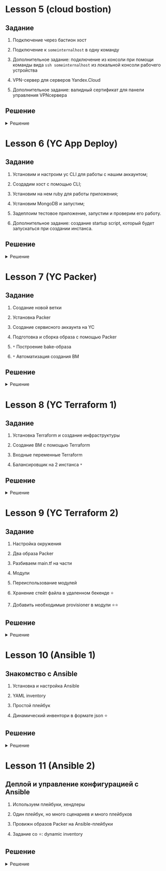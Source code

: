 # Lesson 5 (cloud bostion)


## Задание

1. Подключение через бастион хост
2. Подключение к `someinternalhost` в одну команду
3. Дополнительное задание: подключение из консоли при помощи команды 
вида `ssh someinternalhost` из локальной консоли рабочего устройства

4. VPN-сервер для серверов Yandex.Cloud
5. Дополнительное задание: валидный сертификат для панели управления VPNсервера

## Решение
<details>
  <summary>Решение</summary>

### Подключение через бастион хост

```
bastion_IP = 178.154.246.27
someinternalhost_IP = 10.128.0.24
```


### Подключение к `someinternalhost` в одну команду

```
ssh -At appuser@bostion.ip ssh appuser@someinternalhost.ip

ssh -i ~/.ssh/appuser -A -J appuser@bostion.ip appuser@someinternalhost.ip

ssh -A -J appuser@bostion.ip appuser@someinternalhost.ip
```

### 3. Дополнительное задание: подключение из консоли при помощи команды вида `ssh someinternalhost` из локальной консоли рабочего устройства

Для подключения командой `ssh someinternalhost` создаем файл `~/.ssh/config` с содержанием:

```
host someinternalhost
HostName bostion.ip
Port 22
User appuser
Identityfile ~/.ssh/appuser
RequestTTY force
RemoteCommand ssh someinternalhost.ip
ForwardAgent yes
```

### 4. VPN-сервер для серверов Yandex.Cloud

С официального сайта забираем файл установки pritunl:

```
sudo tee /etc/apt/sources.list.d/mongodb-org-4.4.list << EOF
deb https://repo.mongodb.org/apt/ubuntu focal/mongodb-org/4.4 multiverse
EOF

sudo tee /etc/apt/sources.list.d/pritunl.list << EOF
deb https://repo.pritunl.com/stable/apt focal main
EOF

sudo apt-get --assume-yes install gnupg
wget -qO - https://www.mongodb.org/static/pgp/server-4.4.asc | sudo apt-key add -
sudo apt-key adv --keyserver hkp://keyserver.ubuntu.com --recv 7568D9BB55FF9E5287D586017AE645C0CF8E292A
sudo apt-get update
sudo apt-get --assume-yes install pritunl mongodb-org
sudo systemctl start pritunl mongod
sudo systemctl enable pritunl mongod
```

Устанавливаем:

```
sudo bash setupvpn.sh
```

Следуем инструкциям установщика по адресу:
```
https://<адрес bastion VM>/setup
```

После настройки создаем пользователя `test` с PIN `6214157507237678334670591556762`, добавлем сервер и организацию и включаем в организацию пользователя и сервер.

Файл настройки клиента VPN (пользователь = test) - [cloud-bostion.ovpn](cloud-bostion.ovpn)

### 5. Дополнительное задание: валидный сертификат для панели управления VPNсервера

Домен для bostion - 178-154-246-27.sslip.io

Доступ к printunl - https://178-154-246-27.sslip.io

![Image 1](images/bostion1.png)

![Image 2](images/bostion2.png)

</details>


# Lesson 6 (YC App Deploy)

## Задание

1. Установим и настроим yc CLI для работы с нашим аккаунтом;
2. Создадим хост с помощью CLI;
3. Установим на нем ruby для работы приложения;
4. Установим MongoDB и запустим;
5. Задеплоим тестовое приложение, запустим и проверим его работу.

6. Дополнительное задание: созданиe startup script, который будет запускаться при создании инстанса.

## Решение
<details>
  <summary>Решение</summary>

### 1. Установим и настроим yc CLI для работы с нашим аккаунтом

Установим:
```
curl https://storage.yandexcloud.net/yandexcloud-yc/install.sh | bash
```

Проиницилизируем и создадим профиль (по-умолчанию):

```
yc init
```

Вводим имя нашего  аккаунта на Яндекс Облако, получаем токен, далее создаем профиль, выбираем каталог созданный в профиле "облака" и зону размещения.

Прверим наш профиль:
```
yc config profile get <имя профиля>
```
Имя профиля = default


Некоторые команды для управления инстансами в YC:

```
yc compute instance list

yc compute instance start/stop <INSTANCE-NAME>

yc compute instance delete <INSTANCE-NAME>

yc compute instance get --full <INSTANCE-NAME>
```

### 2. Создадим хост с помощью CLI

```
yc compute instance create \
  --name reddit-app \
  --hostname reddit-app \
  --memory=4 \
  --create-boot-disk image-folder-id=standard-images,image-family=ubuntu-1604-lts,size=10GB \
  --network-interface subnet-name=default-ru-central1-a,nat-ip-version=ipv4 \
  --metadata serial-port-enable=1 \
  --ssh-key ~/.ssh/appuser.pub
```

Необходимые данные
```
testapp_IP = 178.154.203.173
testapp_port = 9292
```

### Задачи с 3 по 5 пункты

 - [install_ruby.sh](install_ruby.sh)
 - [install_mongodb.sh](install_mongodb.sh)
 - [deploy.sh](deploy.sh)


Сделаем скрипты исполняемыми:

```
chmod +x *.sh
```

### 6. Дополнительное задание: созданиe startup script, который будет запускаться при создании инстанса

Объеденим скрипты в единый и оптимизируем исполнение:


[startup-script.sh](startup-script.sh)
```
#!/bin/bash

wget -qO - https://www.mongodb.org/static/pgp/server-4.2.asc | sudo apt-key add -
echo "deb [ arch=amd64,arm64 ] https://repo.mongodb.org/apt/ubuntu xenial/mongodb-org/4.2 multiverse" | sudo tee /etc/apt/sources.list.d/mongodb-org-4.2.list

sudo apt-get update
sudo apt-get install -y ruby-full ruby-bundler build-essential mongodb-org git

sudo systemctl enable --now mongod

git clone -b monolith https://github.com/express42/reddit.git
cd reddit && bundle install
puma -d
```

Создадим файл с метаданными [metadata.yaml](metadata.yaml) и команду для создания инстанса:

```
yc compute instance create \
  --name reddit-app \
  --hostname reddit-app \
  --memory=4 \
  --create-boot-disk image-folder-id=standard-images,image-family=ubuntu-1604-lts,size=10GB \
  --network-interface subnet-name=default-ru-central1-a,nat-ip-version=ipv4 \
  --metadata serial-port-enable=1 \
  --metadata-from-file user-data=metadata.yaml
```

После создания инстанса автоматически будет выполнен заданный скрипт. 

</details> 


# Lesson 7 (YC Packer)

## Задание

1. Создание новой ветки
2. Установка Packer
3. Создание сервисного аккаунта на YC
4. Подготовка и сборка образа с помощью Packer

5. `*` Построение bake-образа
6. `*` Автоматизация создания ВМ

## Решение
<details>
  <summary>Решение</summary>

### 1. Создание новой ветки

Создаем новую ветку в репозитории и переносим в директорию config-scripts все скрипты из предыдущего задания:

```
git checkout -b packer-base

git mv *.sh config-scripts/ && git mv metadata.yaml config-scripts/
```

### 2. Установка Packer 

https://www.packer.io/downloads

```
curl -fsSL https://apt.releases.hashicorp.com/gpg | sudo apt-key add -
sudo apt-add-repository "deb [arch=amd64] https://apt.releases.hashicorp.com $(lsb_release -cs) main"
sudo apt-get update && sudo apt-get install packer
```

Проверим:

```
$  packer -v

1.7.3
```

### 3. Сервсиный аккаунт для Packer

Получим данные для нашего YC:

```
yc config list
```

Из параметров нужен `folder-id`. Создаем переменные для окружения (будем использовать в разных местах):

```
SVC_ACCT="packer-user"
FOLDER_ID="folder-id_from_config"
```

Создаем сервисный аккаунт:

```
yc iam service-account create --name $SVC_ACCT --folder-id $FOLDER_ID
```

Если посмотреть в YC => Каталог => Сервисные аккаунты, то увидим, что пользователь создан, но у него нет роли. Назначить роль можно через веб, но создадим через консоль:

```
ACCT_ID=$(yc iam service-account get $SVC_ACCT | grep ^id | awk '{print $2}')

yc resource-manager folder add-access-binding --id $FOLDER_ID --role editor --service-account-id $ACCT_ID
``` 

Если проверить через веб, можно убедиться, что `packer-user` уже имеет роль `editor`.

**Создаем service account key file**

Создаем и сохраняем за переделами репозитория IAM key:
```
yc iam key create --service-account-id $ACCT_ID --output ~/key.json
```

### 4. Подготовка и сборка образа с помощью Packer

**Создание файла-шаблона Packer**

Создаем директорию `packer` и внутри файл `ubuntu16.json`. Создаем builders и provisioners


```
{
    "builders": [
        {
            "type": "yandex",
            "service_account_key_file": "~/key.json",
            "folder_id": "b1gqsnnn5lhvmg8osug4",
            "source_image_family": "ubuntu-1604-lts",
            "image_name": "reddit-base-{{timestamp}}",
            "image_family": "reddit-base",
            "ssh_username": "ubuntu",
            "platform_id": "standard-v1"
        }
    ]
}

{
    "builders": [
        {
            "type": "yandex",
            "service_account_key_file": "~/key.json",
            "folder_id": "folder-id_from_config",
            "source_image_family": "ubuntu-1604-lts",
            "image_name": "reddit-base-{{timestamp}}",
            "image_family": "reddit-base",
            "ssh_username": "ubuntu",
            "platform_id": "standard-v1",
            "use_ipv4_nat": "true"
        }
    ],
    "provisioners": [
        {
            "type": "shell",
            "script": "scripts/install_ruby.sh",
            "execute_command": "sudo {{.Path}}"
        },
        {
            "type": "shell",
            "script": "scripts/install_mongodb.sh",
            "execute_command": "sudo {{.Path}}"
        }
    ]
}
```

Скопируем скрипты в указанные директории из `ubuntu16.json`.

Выполним проверку на синтаксис:

```
packer validate ./ubuntu16.json
```

**Вероятные ошибки:**

```
==> yandex: Error creating network: server-request-id = b8b864e7-e820-4279-9d77-c4bc141ec3ec server-trace-id = d4660b864ca49486:a91e4f7eb2529a2b:d4660b864ca49486:1 client-request-id = 407e35ae-ca89-43c0-8b47-d974ef6029a6 client-trace-id = ae43a2fb-40e8-43b2-9aaf-125ecb4a8f59 rpc error: code = ResourceExhausted desc = Quota limit vpc.networks.count exceeded
Build 'yandex' errored after 1 second 523 milliseconds: Error creating network: server-request-id = b8b864e7-e820-4279-9d77-c4bc141ec3ec server-trace-id = d4660b864ca49486:a91e4f7eb2529a2b:d4660b864ca49486:1 client-request-id = 407e35ae-ca89-43c0-8b47-d974ef6029a6 client-trace-id = ae43a2fb-40e8-43b2-9aaf-125ecb4a8f59 rpc error: code = ResourceExhausted desc = Quota limit vpc.networks.count exceeded
```

Удалим все созданные сети (подсети).

```
==> yandex: Provisioning with shell script: scripts/install_ruby.sh

...

==> yandex:
==> yandex: WARNING: apt does not have a stable CLI interface. Use with caution in scripts.
==> yandex:
==> yandex: E: Could not get lock /var/lib/dpkg/lock-frontend - open (11: Resource temporarily unavailable)
==> yandex: E: Unable to acquire the dpkg frontend lock (/var/lib/dpkg/lock-frontend), is another process using it?
```

Говорит о том, что apt чем-то занят и не может залочить для установки другого пакета. Посмотрим скрипт `install_ruby.sh`. Предположительно `apt update` не успел закочить процесс, а `apt install` уже пытается установить. Сделаем паузу между этими командами:

```
echo "Sleep 30 sec for apt update"; sleep 30s; echo "start apt install"

```

**Проверка образа**

Создаем ВМ на основе нашего образа и ставим reddit:

```
sudo apt-get update
sudo apt-get install -y git
git clone -b monolith https://github.com/express42/reddit.git
cd reddit && bundle install
puma -d
```

http://vm_ip_adress:9292 

**Параметризирование шаблона**

Создаем `variables.json`, `.gitignore` файлы и для коммита в репозиторий `variables.json.examples`. В gitignore включаем variables.json.

```
$ cat variables.json.examples

{
  "key": "key.json",
  "folder_id": "folder-id_from_config",
  "image": "ubuntu-1604-lts"
}
```

Вносим изменения в файл [ubuntu16.json](packer/ubuntu16.json).


Проверим и запустим сборку:

```
packer validate -var-file=./variables.json ./ubuntu16.json
packer build -var-file=./variables.json ./ubuntu16.json
```

### 5. Построение bake-образа `*`

На основе ubuntu16.json создадим immutable.json и заменим требуемые значения согласно инструкции.

Напишем [systemd unit](packer/files/puma.service) для запуска puma. Подготивим [immutable.json](packer/immutable.json).

Проверим и запустим сборку:

```
packer validate -var-file=./variables.json ./immutable.json
packer build -var-file=./variables.json ./immutable.json
```

Проверим наши имиджы и запомним id, он понадобится для скрипта `config-scripts/create-reddit-mv.sh`:

```
yc compute image list
```

После сборки создадим сеть и подсети, поскольку мы удалили из-за ошибки в сборке и ограничений в ЯО, можно через веб или:

```
yc vpc network create --name default
```

Не забываем создавать подсети:

```
 yc vpc subnet create --name test-subnet-1 \
  --description "My test subnet" \
  --folder-id b1g6ci08ma55klukmdjs \
  --network-id enplom7a98s1t0lhass8 \
  --zone ru-central1-b \
  --range 192.168.0.0/24
```
> https://cloud.yandex.ru/docs/vpc/operations/subnet-create


### 6. Автоматизация создания ВМ `*`

Cкрипт создания ВМ [create-reddit-vm.sh](config-scripts/create-reddit-vm.sh)

</details>  

# Lesson 8 (YC Terraform 1)

## Задание

1. Установка Terraform и создание инфраструктуры
2. Создание ВМ с помощью Terraform
3. Входные переменные Terraform

4. Балансировщик на 2 инстанса `*`

## Решение
<details>
  <summary>Решение</summary>

### 1. Установка Terraform 

Установим terraform требуемой версии (0.12.8):

```
wget https://releases.hashicorp.com/terraform/0.12.8/terraform_0.12.8_linux_amd64.zip
unzip terraform_0.12.8_linux_amd64.zip

sudo mv terraform /usr/local/bin; rm terraform_0.12.8_linux_amd64.zip
```
Проверим:

```
$ terraform -v

Terraform v0.12.8
```

Создаем директорию `terraform` и файл внутри файл `main.tf`. Редактируем файл `.gitignore`

```
...


*.tfstate
*.tfstate.*.backup
*.tfstate.backup
*.tfvars
.terraform/
```

Для работы Terraform создадим сервисный аккаунт `terraform`:

```
yc config list

FOLDER_ID="folder-id_from_config"

уc iam service-account create --name terraform --folder-id $FOLDER_ID

yc resource-manager folder add-access-binding --id $FOLDER_ID --role editor --service-account-id $(yc iam service-account get terraform | grep ^id | awk '{print $2}')

yc iam key create --service-account-id terraform_user_id --output ~/terraform.json
```

Редактируем файл `main.tf`:

```
provider "yandex" {
  version   = 0.35
  token     = "<OAuth или статический ключ сервисного аккаунта>"
  cloud_id  = "<идентификатор облака>"
  folder_id = "<идентификатор каталога>"
  zone      = "ru-central1-a"
}
```

параметры для файла:

```
yc config list
```

Проводим инициализацию, будет загружен провайдер указанный в mian.tf (yandex):

```
terraform init
```

### 2. Создание ВМ с помощью Terraform


Добавим требуемые условия (согласно инструкции) для создания новой ВМ в `main.tf` и даем комманды:

```
terraform plan

terraform apply
```

Подправим ошибку в конфигурации:

```
...
  resources {
    cores  = 2
    memory = 2
  }
...
```

добавим подключение по ssh, в `main.tf`:

```
metadata = {
  ssh-keys = "ubuntu:${file("~/.ssh/appuser.pub")}"
}
```

и еще раз `terraform apply`

```
$ terraform show | grep nat_ip_address
        nat_ip_address = "217.28.231.223"
$ shh ubuntu@217.28.231.223
```

Успешно подключились.

Создадим новый файл `outputs.tf` для вывода информации о создоваемый ВМ, чтоб каждый раз не использовать `terraform show`

```
output "external_ip_address_app" {
  value = yandex_compute_instance.app.network_interface.0.nat_ip_address
}
```

и проверим:

```
terraform refresh

terraform output
```

**Создаем Provisioner**

Добавляем в `main.tf` два provisioner-а:

```
provisioner "file" {
  source = "files/puma.service"
  destination = "/tmp/puma.service"
}
```
[files/puma.service](terraform/files/puma.service) это systemd unit файл и:

```
provisioner "remote-exec" {
  script = "files/deploy.sh"
}
```
[files/deploy.sh](terraform/files/deploy.sh) это скрипт установки приложения.


Парметры подключения провиженеров к ВМ:

```
connection {
    type = "ssh"
    host = yandex_compute_instance.app.network_interface.0.nat_ip_address
    user = "ubuntu"
    agent = false
    # путь до приватного ключа
    private_key = file("~/.ssh/yc")
    }

```

Применим наши изменения:

```
terraform taint yandex_compute_instance.app
terraform plan
terraform apply
```

После успешного выполенения получим:

```
Apply complete! Resources: 1 added, 0 changed, 1 destroyed.

Outputs:

external_ip_address_app = 217.28.231.189
```

Наш сервис доступен http://217.28.231.189:9292

### 3. Входные переменные Terraform

Определим наши входные переменные. Создадим файл [variables.tf](terraform/variables.tf) и определим параметры в `main.tf`:

```
provider "yandex" {
  service_account_key_file = var.service_account_key_file
  cloud_id  = var.cloud_id
  folder_id = var.folder_id
  zone      = var.zone
}
```

и 

```
  boot_disk {
    initialize_params {
      image_id = var.image_id
    }
  }

  network_interface {
    subnet_id = var.subnet_id
    nat       = true
  }

  metadata = {
  ssh-keys = "ubuntu:${file(var.public_key_path)}"
  }

```

Создаем файл `terraform.tfvars`, из которого загружаются значения автоматически при каждом запуске:

```
cloud_id = "b1g7mh55020i2hpup3cj"
folder_id = "b1g4871feed9nkfl3dnu"
zone = "ru-central1-a"
image_id = "fd8mmtvlncqsvkhto5s6"
public_key_path = "~/.ssh/appuser.pub"
subnet_id = "e9bem33uhju28r5i7pnu"
service_account_key_file = "key.json"
```

Пересоздадим все ресурсы созданные при помощи terraform:

```
terraform destroy

terraform plan
terraform apply
```


### 4. Балансировщик на 2 инстанса `*`

Создаем файл `lb.tf`, внитури блок целевой группы (target group):

```
resource "yandex_lb_target_group" "reddit_target_group" {
  name      = "reddit-lb-group"
  folder_id = var.folder_id
  region_id = var.region_id

  target {
    address = yandex_compute_instance.app.network_interface.0.ip_address
      subnet_id = var.subnet_id
  }
}
```

и создаем сам балансировщик соедененный с целевой группой:

```
resource "yandex_lb_network_load_balancer" "lb" {
  name = "reddit-lb"
  type = "external"

  listener {
    name        = "listener"
    port        = 80
    target_port = 9292

    external_address_spec {
      ip_version = "ipv4"
    }
  }

  attached_target_group {
    target_group_id = yandex_lb_target_group.reddit_target_group.id

    healthcheck {
      name = "tcp"
      tcp_options {
        port = 9292
      }
    }
  }
}
```

Для удобства балансировщик слушает порт 80 и передает на порт нашего приложения 9292.

Посмотреть балансировщики:

```
yc load-balancer target-group list

yc load-balancer network-load-balancer list
```

> https://cloud.yandex.ru/docs/network-load-balancer/operations/internal-lb-create
> https://registry.terraform.io/providers/yandex-cloud/yandex/0.44.0/docs/resources/lb_network_load_balancer
> https://registry.terraform.io/providers/yandex-cloud/yandex/0.44.0/docs/resources/lb_target_group


Добавим переменную на вывод external IP для балансировщика:

``` 
output "loadbalancer_ip_address" {
  value = yandex_lb_network_load_balancer.lb.listener.*.external_address_spec[0].*.address
}
```

Дадим команду на сборку:

```
terraform plan

terraform apply
```

Проверим, что наше приложение доступно по адресу балансировщика.

Добавим еще один инстанс **reddit-app2**:

в `main.tf`:
```
resource "yandex_compute_instance" "app2" {
  name  = "reddit-app2"

...
```

в `outputs.tf` заменим на:

```
output "external_ip_address_app" {
  value = yandex_compute_instance.app[*].network_interface.0.nat_ip_address
}
```

в `lb.tf` добавим еще один таргет:

```
target {
  address = yandex_compute_instance.app2.network_interface.0.ip_address
  subnet_id = var.subnet_id
}
```

> Возможная ошибка:

```
Error: error executing "/tmp/terraform_2015131243.sh": Process exited with status 100
```
Установим паузу на выполнение скрипта 30 сек.


**Создаем ВМ с помощью count**

Добавим переменную в `variables.tf` со занчением по умолчанию = 1: 

```
variable instance_count {
  description = "count instances"
  default     = 1
}
```

в `main.tf` удалим параметы для **reddit-app2** и добавим:

```
resource "yandex_compute_instance" "app" {
  name  = "reddit-app-${count.index}"
  count = var.instance_count

...

  connection {
    type  = "ssh"
    host  = self.network_interface.0.nat_ip_address
    user  = "ubuntu"
    agent = false
    # путь до приватного ключа
    private_key = file(var.private_key_path)
  }
```

в `lb.tf` заменим значения target на dynamic:

```
  dynamic "target" {
    for_each = yandex_compute_instance.app.*.network_interface.0.ip_address
    content {
      subnet_id = var.subnet_id
      address   = target.value
    }
  }
```

Теперь меняя значение переменно `instance_count` можно получать данное значение инстансов за балансировщиком.

> https://www.terraform.io/docs/language/expressions/dynamic-blocks.html
> https://www.hashicorp.com/blog/hashicorp-terraform-0-12-preview-for-and-for-each


```
terraform plan

terraform apply -auto-approve
```

Плюсы динамического расширения и балансировки:
* не надо писать много кода (вероятность опечатки и ошибки);
* легко масштабировать.

Минусы для данного решения:
* нет общей базы mongodb (при потере инстанса, теряем и его базу).

</details>


</details>  

# Lesson 9 (YC Terraform 2)

## Задание

1. Настройка окружения
2. Два образа Packer
3. Разбиваем main.tf на части
4. Модули
5. Переиспользование модулей 

6. Хранение стейт файла в удаленном бекенде ⭐
7. Добавить необходимые provisioner в модули ⭐⭐

## Решение
<details>
  <summary>Решение</summary>

### 1. Настройка окружения

Создаем ветку `terraform-2` и переносим файлы:

```
git checkout -b terraform-2

git mv terraform/lb.tf terraform/files/
```

Зададим IP для инстанса с приложением в виде внешнего ресурса, в `main.tf` добавим:

```
resource "yandex_vpc_network" "app-network" {
  name = "reddit-app-network"
}

resource "yandex_vpc_subnet" "app-subnet" {
  name           = "reddit-app-subnet"
  zone           = "ru-central1-a"
  network_id     = "${yandex_vpc_network.app-network.id}"
  v4_cidr_blocks = ["192.168.10.0/24"]
}
```

И добавим в настройки ссылку на созданный сетевой ресурс:

```
  network_interface {
    subnet_id = yandex_vpc_subnet.app-subnet.id
    nat = true
  }
```

Проверим как работают зависимости:

```
terraform destroy
terraform plan
terraform apply
```

Можно увидеть, что ресурсы создается не паралельно, а в зависимости одного от другого. 


### 2. Два образа Packer (app и db)

Создаем 2 файла на основе готового `ubuntu16.json` и разносим для Packer образы системы. Меням параметры для каждого образа и оставлем только его провижн:

```
"image_name": "reddit-app-base-{{timestamp}}",
"image_family": "reddit-app-base",

-----

image_name": "reddit-db-base-{{timestamp}}",
"image_family": "reddit-db-base",
```

Соберем образы:

```
packer validate -var-file=./variables.json ./db.json
packer build -var-file=./variables.json ./db.json

packer validate -var-file=./variables.json ./app.json
packer build -var-file=./variables.json ./app.json
```

### 3. Разбиваем main.tf на части

Разобьем конфиг main.tf на несколько конфигов и добавим новые переменные:

в variables.tf
```
variable app_disk_image {
  description = "Disk image for reddit app"
  default     = "reddit-app-base"
}
variable db_disk_image {
  description = "Disk image for mongodb"
  default     = "reddit-db-base"
```

в terraform.tfvars
```
app_disk_image = "reddit-app-base"
db_disk_image = "reddit-db-base"
```

Создаем файл `app.tf`:

```
resource "yandex_compute_instance" "app" {
  name = "reddit-app"

  labels = {
    tags = "reddit-app"
  }
  resources {
    cores  = 2
    memory = 2
  }

  boot_disk {
    initialize_params {
      image_id = var.app_disk_image
    }
  }

  network_interface {
    subnet_id = yandex_vpc_subnet.app-subnet.id
    nat = true
  }

  metadata = {
  ssh-keys = "ubuntu:${file(var.public_key_path)}"
  }
}
```
Создаем файл `db.tf`:

```
resource "yandex_compute_instance" "db" {
  name = "reddit-db"
  labels = {
    tags = "reddit-db"
  }

  resources {
    cores  = 2
    memory = 2
  }

  boot_disk {
    initialize_params {
      image_id = var.db_disk_image
    }
  }

  network_interface {
    subnet_id = yandex_vpc_subnet.app-subnet.id
    nat = true
  }

  metadata = {
  ssh-keys = "ubuntu:${file(var.public_key_path)}"
  }
}
```

Создаем файл `vpc.tf`:

```
resource "yandex_vpc_network" "app-network" {
  name = "app-network"
}

resource "yandex_vpc_subnet" "app-subnet" {
  name           = "app-subnet"
  zone           = "ru-central1-a"
  network_id     = "${yandex_vpc_network.app-network.id}"
  v4_cidr_blocks = ["192.168.10.0/24"]
}
```

`main.tf` приходит к виду:

```
provider "yandex" {
  version                  = 0.35
  service_account_key_file = var.service_account_key_file
  cloud_id                 = var.cloud_id
  folder_id                = var.folder_id
  zone                     = var.zone
}
```

правим `outputs.tf`:

```
output "external_ip_address_app" {
  value = yandex_compute_instance.app.network_interface.0.nat_ip_address
}
output "external_ip_address_db" {
  value = yandex_compute_instance.db.network_interface.0.nat_ip_address
}
```

Протестируем новую конфигурацию:

```
terraform plan
terraform apply
```

Для проверки убедимся, что имеет доступ по ssh к ВМ.

### 4. Модули

Создаем модульную инфраструктуру, в папке terraform cоздаем папку modules, внутри директории modules еще две директории: app и db и в каждой папке создаем структуру из main.tf, outputs.ft и variables.tf:

В main.tf перенесем данные из app.tf и db.tf соответсвенно. Определим переменные модулей и outputs. 

После из папки terraform удаляем уже ненужные файлы `app.tf`, `db.tf`, `vpc.tf` и правим `outputs.tf`:

```
output "external_ip_address_app" {
  value = module.app.external_ip_address_app
}
output "external_ip_address_db" {
  value = module.db.external_ip_address_db
}
```

Загружаем модули:

```
terraform get
```

Собираем окружение:
```
terraform plan
terraform apply
```

### 5. Переиспользование модулей

Создаем директории `prod` и `stage` в `terraform` и копируем файлы main.tf, variables.tf, outputs.tf,
terraform.tfvars, key.json из директории terraform в каждую из созданных директорий.

В stage и prod корректируем пути к модулям в main.tf:

```
module "app" {
  source          = "../modules/app"
  public_key_path = var.public_key_path
  app_disk_image  = var.app_disk_image
  subnet_id       = var.subnet_id
}

module "db" {
  source          = "../modules/db"
  public_key_path = var.public_key_path
  db_disk_image   = var.db_disk_image
  subnet_id       = var.subnet_id
}
```

Правим синтаксис:
```
terraform fmt
```

и проверяем на каждом стенде:

```
terraform init
terraform apply
```

Должны получить идентичные окружения.

### 6. Хранение стейт файла в удаленном бекенде ⭐

Создаем внешней бекенд:

```
provider "yandex" {
  token     = "<OAuth>"
  cloud_id  = "<идентификатор облака>"
  folder_id = "<идентификатор каталога>"
  zone      = "ru-central1-a"
}

resource "yandex_storage_bucket" "test" {
  access_key = "<идентификатор статического ключа>"
  secret_key = "<секретный ключ>"
  bucket = "<имя бакета>"
}
```

Нам необходимы данные access_key и secret_key. Сгенерируем для сервисного аккаунта terraform:

```
yc iam service-account list

yc iam access-key create --service-account-name terraform
```

где:

```
access_key = key_id

secret_key = secret
```

Полученные параметы добавим в переменные `variables.tf` и :

```
variable access_key {
  description = "key id"
}
variable secret_key {
  description = "secret key"
}
variable bucket_name {
  description = "bucket name"
}
```

> https://cloud.yandex.ru/docs/storage/operations/buckets/create
> https://registry.terraform.io/providers/yandex-cloud/yandex/latest/docs

Создаем бакет:

```
terraform plan
terraform apply
```

В средах prod и stage создаем `backend.tf`:

```
cat prod/backend.tf

terraform {
  backend "s3" {
    endpoint   = "storage.yandexcloud.net"
    bucket     = "otus-meno"
    region     = "ru-central1"
    key        = "prod/terraform.tfstate"
    access_key = "key_id"
    secret_key = "secret"


    skip_region_validation      = true
    skip_credentials_validation = true
   }
}
```
> К сожалению `backend "s3"` не хочет принимать переменные в формате `var.var_name`

После можно запускать проекты и `.tfstate` файлы будут храниться в бакете и одновремнно запускать создание инстансов не получится из-за блокировки со сторны s3.


### 7. Добавить необходимые provisioner в модули ⭐⭐

В первую очередь надо узнать каким образом наше приложение соеденяется с базой mongo-db и наш mongo-db должен слушать наш сетевой адрес на подключение.

Создадим два `.tmpl` файла: puma.service.tmpl - это шаблон для нашего systemd unit файла, mongod.conf.tmpl - конфиг нашего mongo-db.


```
cat puma.service.tmpl

[Unit]
Description=Puma HTTP Server
After=network.target

[Service]
Type=simple
User=ubuntu
Environment=DATABASE_URL=${mongod_ip}
WorkingDirectory=/home/ubuntu/reddit
ExecStart=/bin/bash -lc 'puma'
Restart=always

[Install]
WantedBy=multi-user.target
```
где DATABASE_URL=${mongod_ip} - адрес инстанса db.


```
cat mongodb.conf

....

# network interfaces
net:
  port: 27017
  bindIp: ${mongod_ip}
....  

```

данные шаблоны и скрипт deploy.sh разместим в директориях files для каждого инстанса и приведем к описанному виду:

```
mkdir modules/app/files
mkdir modules/db/files

cp files/deploy.sh modules/app/files; cp files/puma.service modules/app/files/puma.service.tmpl
```

Добавим провижионеры в `main.tf` app:

```
  connection {
    type        = "ssh"
    host        = yandex_compute_instance.app.network_interface[0].nat_ip_address
    user        = "ubuntu"
    agent       = false
    private_key = file(var.private_key_path)
  }
  provisioner "file" {
    content     = templatefile("${path.module}/files/puma.service.tmpl", { mongod_ip = var.mongod_ip})
    destination = "/tmp/puma.service"
  }

  provisioner "remote-exec" {
    script = "${path.module}/files/deploy.sh"
  }
```

Добавим провижионеры в `main.tf` db:

```
  connection {
    type        = "ssh"
    host        = yandex_compute_instance.db.network_interface[0].nat_ip_address
    user        = "ubuntu"
    agent       = false
    private_key = file(var.private_key_path)
  }
  provisioner "file" {
    content     = templatefile("${path.module}/files/mongod.conf.tmpl", { mongob_ip = yandex_compute_instance.db.network_interface.0.ip_address})
    destination = "/tmp/mongod.conf"
  }

  provisioner "remote-exec" {
    script = "${path.module}/files/deploy.sh"
  }

```

и создадим простой скрипт, который перенесет конфиг mongo-db и сделает рестарт:

```
cat db/files/deploy.sh

sudo mv -f /tmp/mongod.conf /etc/mongod.conf
sudo systemctl restart mongod
```

Добавим значение `mongod_ip` в db/outputs.ff:
```
output "internal_ip_address_db" {
  value = yandex_compute_instance.db.network_interface.0.ip_address
}
```

Модули настроили, теперь внесем изменения в `main.tf` наших сред (prod или stage):

```
module "app" {
  source           = "../modules/app"
  public_key_path  = var.public_key_path
  private_key_path = var.private_key_path
  app_disk_image   = var.app_disk_image
  subnet_id        = var.subnet_id
  mongod_ip        = module.db.internal_ip_address_db
}
```

> module.db.internal_ip_address_db - это значение output из модуля db -> outputs.tf

Проверим:

```
terraform plan
terraform apply
```

Результат - наше приложение задеплоилось автоматически и доступно по http://app_ip:9292


**Опционально. Реализовать отключение provisioner в зависимости от значения переменной**

Для решения данной задачи подойдет ресурс null_resource. 

*null_resource это обычные ресурсы, но ничего не делают.*
> https://www.terraform.io/docs/language/resources/provisioners/null_resource.html

В качестве переменной значения включено/выключено используем аргумент count в качестве условного выражения (Conditional Expressions).

> https://www.terraform.io/docs/language/meta-arguments/count.html
> https://www.terraform.io/docs/language/expressions/conditionals.html


Добавим в `main.tf` наших модулей app и db следующий код перед connection соответственно:

```
resource "null_resource" "app" {
  count = var.enable_provision ? 1 : 0
  triggers = {
    cluster_instance_ids = yandex_compute_instance.app.id
  }

```

```
resource "null_resource" "db" {
  count = var.enable_provision ? 1 : 0
  triggers = {
    cluster_instance_ids = yandex_compute_instance.db.id
  }
```

Добавим переменную в `variables.tf`:

```
variable enable_provision {
  description = "Enable provisioner"
  default = true
}
```

</details>

# Lesson 10 (Ansible 1)

## Знакомство с Ansible
1. Установка и настройка Ansible
2. YAML inventory
3. Простой плейбук

4. Динамический инвентори в формате json ⭐

## Решение
<details>
  <summary>Решение</summary>

### Установка Ansible

В официальной документации Ansible существует подбробная инструкция по установке на каждую поддерживаемую ОС. В моем случае это Ubuntu и установлен из apt репозитория:

```
ansible --version

ansible 2.10.5
```

что соответствует `requirements.txt`:

```
ansible>=2.4
```

Запустим инфраструктуру `stage` и на остнове outputs информации создадим ansible/inventory файл:

```
appserver ansible_host=178.154.204.210 ansible_user=appuser ansible_private_key_file=~/.ssh/appuser
```

и проверим:

```
ansible appserver -i ./inventory -m ping

appserver | SUCCESS => {
    "ansible_facts": {
        "discovered_interpreter_python": "/usr/bin/python3"
    },
    "changed": false,
    "ping": "pong"
```

добавим параметры для `dbserver` и повторим:

```
ansible all -i ./inventory -m ping

appserver | SUCCESS => {
    "ansible_facts": {
        "discovered_interpreter_python": "/usr/bin/python3"
    },
    "changed": false,
    "ping": "pong"
}
dbserver | SUCCESS => {
    "ansible_facts": {
        "discovered_interpreter_python": "/usr/bin/python3"
    },
    "changed": false,
    "ping": "pong"
}
```

Создаем `ansible.cfg` для переноса настроек из `inventory`, что упростит управление:

```
[defaults]
inventory = ./inventory
remote_user = appuser
private_key_file = ~/.ssh/appuser
host_key_checking = False
retry_files_enabled = False
``` 

`inventory` приведем к виду:

```
appserver ansible_host=178.154.204.210
dbserver ansible_host=84.201.174.175
```

проверим:

```
ansible all -m command -a uptime

dbserver | CHANGED | rc=0 >>
 13:08:30 up 14 min,  1 user,  load average: 0.00, 0.00, 0.00
appserver | CHANGED | rc=0 >>
 13:08:30 up 14 min,  1 user,  load average: 0.00, 0.00, 0.00

```

Еще раз отредактируем `inventory` для работы с группами хостов:

```
[app]
appserver ansible_host=178.154.204.210

[db]
dbserver ansible_host=84.201.174.175
```

### YAML inventory

Создаем наш `inventory.yaml`:

```
app:
  hosts:
    appserver:
      ansible_host: 178.154.204.210

db:
  hosts:
    dbserver:
      ansible_host: 84.201.174.175
```

и проверим:

```
ansible all -m ping -i inventory.yml

dbserver | SUCCESS => {
    "ansible_facts": {
        "discovered_interpreter_python": "/usr/bin/python3"
    },
    "changed": false,
    "ping": "pong"
}
appserver | SUCCESS => {
    "ansible_facts": {
        "discovered_interpreter_python": "/usr/bin/python3"
    },
    "changed": false,
    "ping": "pong"
```

### Простой плейбук

Пишем простой плейбук clone.yml:

```
---
- name: Clone
  hosts: app
  tasks:
    - name: Clone repo
      git:
        repo: https://github.com/express42/reddit.git
        dest: /home/appuser/reddit
```

### 4. Динамический инвентори в формате json ⭐

Создаем файл `inventory.json` который будет у нас скриптом. Скрипт будет в формате согласно документации - https://nklya.medium.com/динамическое-инвентори-в-ansible-9ee880d540d6.

```
if [[ "$1" == "--list" ]]; then

cat<<EOF
{
    "_meta": {
        "hostvars": {
            "${yc_instances_app[0]}": {
                "ansible_host": "${yc_instances_app[1]}",
                "ansible_user": "ubuntu"
            },
            "${yc_instances_db[0]}": {
                "ansible_host": "${yc_instances_db[1]}",
                "ansible_user": "ubuntu"
            }
        }
    },
    "all": {
        "children": [
            "app",
            "db",
            "ungrouped"
        ]
    },
    "app": {
        "hosts": [
            "${yc_instances_app[0]}"
        ]
    },
    "db": {
        "hosts": [
            "${yc_instances_db[0]}"
        ]
    }
}
EOF

elif [[ "$1" == "--host" ]]; then
cat<<EOF
{
    "_meta": {
        "hostvars": {}
    }
}
EOF
else
  echo "no args"
fi

```

По сути данный скрипт формирует вывод в формате динамического json для ansible. Нам необходимо поставить пользователя и данные по имени хоста и IP адресу. Эти данные мы можем получить командой:

```
yc compute instance list

+----------------------+------------+---------------+---------+----------------+-------------+
|          ID          |    NAME    |    ZONE ID    | STATUS  |  EXTERNAL IP   | INTERNAL IP |
+----------------------+------------+---------------+---------+----------------+-------------+
| fhm9g674at6t32qih5qh | reddit-app | ru-central1-a | RUNNING | 217.28.231.186 | 10.128.0.23 |
| fhmjtpqe5627d5a01fqf | reddit-db  | ru-central1-a | RUNNING | 217.28.231.232 | 10.128.0.3  |
+----------------------+------------+---------------+---------+----------------+-------------+
```

нам нужны поля NAME и EXTERNAL_IP, сделаем вывод в переменные:

```
yc_instances_app=($(yc compute instance list | grep app | awk -F\| '{print $3 $6}'))
yc_instances_db=($(yc compute instance list | grep db |  awk -F\| '{print $3 $6}'))
```

Формируем скрипт и делаем его исполняемым.

Осталось настроить `ansible.cfg` для работы с динамическим инвентори:

```
[defaults]
#inventory = ./inventory
inventory = ./inventory.json
remote_user = ubuntu
private_key_file = ~/.ssh/appuser
host_key_checking = False
retry_files_enabled = False

[inventory]
enable_plugins = script
```

> https://docs.ansible.com/ansible/latest/plugins/inventory.html

Проверим результат:

```
ansible all -m ping 

reddit-db | SUCCESS => {
    "ansible_facts": {
        "discovered_interpreter_python": "/usr/bin/python3"
    },
    "changed": false,
    "ping": "pong"
}
reddit-app | SUCCESS => {
    "ansible_facts": {
        "discovered_interpreter_python": "/usr/bin/python3"
    },
    "changed": false,
    "ping": "pong"
}
```

Как видим имена хостов соотвествует инвентори, в статитке мы не задавали такие имена.

</details>


# Lesson 11 (Ansible 2)

## Деплой и управление конфигурацией с Ansible

1. Используем плейбуки, хендлеры
2. Один плейбук, но много сценариев и много плейбуков
3. Провижн образов Packer на Ansible-плейбуки

4. Задание со ⭐: dynamic inventory 

## Решение
<details>
  <summary>Решение</summary>


1. Создаем новую ветку `ansible-2`. 
2. Пишем плейбук reddit_app.yml.
3. Пишем плейбук reddit_app2.yml.
4. Переименовываем плейбуки reddit_app.yml => reddit_app_one_play.yml, reddit_app2.yml => reddit_app_multiple_plays.yml.
Разносим наш плейбук на: app.yml, db.yml, deploy.yml

5. Формируем плейбуки для Packer provisioner [App](ansible/packer_app.yml) и [DB](ansible/packer_db.yml), вносим изменения в [packer/app.json](packer/app.json) и [packer/db.json](packer/db.json).


# Lesson 12 (Ansible 3)

## Работа с ролями и окружениями

<details>
  <summary>Решение</summary>

1. Создаем инфраструктуру под роли:
```
ansible-galaxy init app
ansible-galaxy init db
```
Переносим наши плейбуки в роли, модифицируем плейбуки в запуск роли.

2. Переносим наши переменнные окружения `ansible/environments` в две директории окружений `stage` и `prod`.

3. Модифицируем ansible.cfg.

4. Директорию `ansible` организуем согласно Best Practices.

5. Из Ansible Galaxy используем роль `jdauphant.nginx` и настраиваем обратное проксирование с помощью nginx.

Создадим файлы `environments/stage/requirements.yml` и `environments/prod/requirements.yml` и добавим:
```
- src: jdauphant.nginx
  version: v2.21.1
```
Установим роль:
```
ansible-galaxy install -r environments/stage/requirements.yml
```
Добавим переменные в `stage/group_vars/app` и `prod/group_vars/app`

```
nginx_sites:
  default:
    - listen 80
    - server_name "reddit"
    - location / {
        proxy_pass http://127.0.0.1:9292;
      }
```

Добавим вызов роли jdauphant.nginx в плейбук `app.yml`. Применим плейбук `ansible-playbook playbooks/site.yml` и убедимся что наша служба доступна на 80-м порту.

6. Работа с Ansible Vault

Подготовим необходимое окружение, создадим файл `vault.key` в `~/.ansible/` и зашифруем наши файлы с паролями пользователей:

```
ansible-vault encrypt environments/prod/credentials.yml
ansible-vault encrypt environments/stage/credentials.yml
```
Убедимся, что файлы зашифрованы и добавим вызов плейбука в файл `site.yml`.

### Задание со ⭐: Работа с динамическим инвентори

Чтоб не вводить каждый раз переменную `db_host:` в `ansible/environments/stage/group_vars/app` сделаем его динамически определеямой в [inventory.json](ansible/environments/prod/inventory.json).  


### Задание со ⭐⭐: Настройка TravisCI

Модифицируем `.travis.yml`. 

Для проверок TravisCI нам нужна аналогичная инфраструктура с packer, ansible, terraform:

```
ansible --version
ansible 2.10.5

terraform -v
Terraform v0.12.8

packer -v
1.7.3
```
установим:

```
sudo apt-get update
sudo apt-get install pip
sudo pip install ansible==2.10.5
sudo pip install ansible-lint
sudo apt-get install unzip git -y
wget https://releases.hashicorp.com/terraform/0.12.8/terraform_0.12.8_linux_amd64.zip
sudo unzip terraform_0.12.8_linux_amd64.zip -d /usr/local/bin
wget https://releases.hashicorp.com/packer/1.7.3/packer_1.7.3_linux_amd64.zip
sudo unzip -o packer_1.7.3_linux_amd64.zip -d /usr/local/bin
curl https://raw.githubusercontent.com/terraform-linters/tflint/master/install_linux.sh | bash
tflint -v
ansible-lint --version
terraform --version
packer --version
```

и добавим наши проверки:

```
- echo "Prepared to validate"
- /usr/local/bin/packer validate -var-file=packer/variables.json.example packer/app.json
- /usr/local/bin/packer validate -var-file=packer/variables.json.example packer/db.json
- cd packer
- /usr/local/bin/packer validate -var-file=variables.json.example ubuntu16.json
- /usr/local/bin/packer validate -var-file=variables.json.example immutable.json
- cd ../terraform/stage
- mv backend.tf backend.tf.example
- terraform init
- terraform validate
- tflint
- cd ../prod
- mv backend.tf backend.tf.example
- terraform init
- terraform validate
- tflint
- cd ../../ansible/playbooks
- ansible-lint playbooks/app.yml
- ansible-lint playbooks/clone.yml
- ansible-lint playbooks/db.yml
- ansible-lint playbooks/deploy.yml
- ansible-lint playbooks/packer_app.yml
- ansible-lint playbooks/packer_db.yml
- ansible-lint playbooks/reddit_app_multiple_plays.yml
- ansible-lint playbooks/reddit_app_one_play.yml
- ansible-lint playbooks/site.yml
- ansible-lint playbooks/users.yml
- ansible-galaxy install -r environments/stage/requirements.yml
```

Добавим бейдж со статусом билда в README.md. 

</details>

# Lesson 13 (Ansible 4)

## Разработка и тестирование Ansible ролей и плейбуков


* Локальная разработка при помощи Vagrant, доработка ролей для провижининга в Vagrant
* Тестирование ролей при помощи Molecule и Testinfra
* Переключение сбора образов пакером на использование ролей
* ⭐ Подключение Travis CI для автоматического прогона тестов

<details>
  <summary>Решение</summary>

### Локальная разработка при помощи Vagrant, доработка ролей для провижининга в Vagrant

Установим vagrant любым удобным способом - https://www.vagrantup.com/downloads, в качестве провайдера virtualbox. У меня установлены через apt.

```
vagrant -v 

Vagrant 2.2.17
```

Создаем vagrantfile и запускаем создание инфраструктуры:

```
vagrant up

vagrant status
```

Дорабатываем наши роли согласно инструкции и проверям наши провиженеры:

```
vagrant provision dbserver
vagrant provision appserver
```

Тестируем достпуность mongo от appserver:

```
vagrant ssh appserver

telnet 10.10.10.10 27017
```

Исправим пользователя `ubuntu` на `vagrant` поскольку vagrant по умаолчанию провижн запускает от имени юзера `vagrant`.

⭐ В Vagrant в виде переменной передим настройки для nginx proxy_pass:

```
nginx_sites: {
  default: ["listen 80", "server_name 'puma'", "location / {proxy_pass http://127.0.0.1:9292;}"]
}  
```

### Тестирование ролей при помощи Molecule и Testinfra

Создаем окружение - https://docs.python-guide.org/dev/virtualenvs/ и установим необходимые пакеты:

```
molecule init scenario --scenario-name default -r db -d vagrant
```

Производим тесты.

В tests/test_default.py допишем нашу проверку порта 27017:

```
# check mongodb port
def test_mongo_port(host):
    socket = host.socket('tcp://0.0.0.0:27017')
    assert socket.is_listening
```

### Переключение сбора образов пакером на использование ролей

Редактируем наши плейбуки packer_db.yml и packer_app.yml, вместо тасков подключаем роли. Приводим к виду в app.json и db.json в директории packer наш провиженер: 
```
{
    "type": "ansible",
    "playbook_file": "ansible/playbooks/packer_app.yml",
    "user": "ubuntu",
    "extra_arguments": ["--tags","ruby"],
    "ansible_env_vars": ["ANSIBLE_ROLES_PATH={{ pwd }}/ansible/roles"] 
}
```
</details>
  
